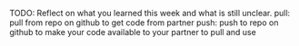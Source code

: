 TODO: Reflect on what you learned this week and what is still unclear.
pull: pull from repo on github to get code from partner
push: push to repo on github to make your code available to your partner to pull and use